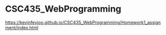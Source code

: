 # CSC435_WebProgramming
https://kevinfeyjoo.github.io/CSC435_WebProgramming/Homework1_assignment/index.html
